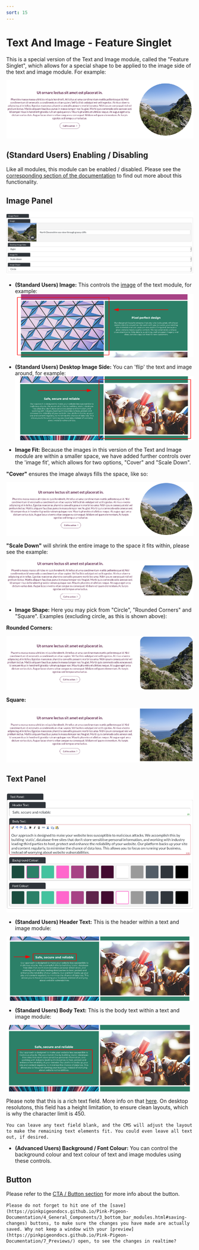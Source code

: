 ```yaml
---
sort: 15
---
```


# Text And Image - Feature Singlet

This is a special version of the Text and Image module, called the "Feature Singlet", which allows for a special shape to be applied to the image side of the text and image module. For example:

![Image of the text and image module, feature singlet](https://raw.githubusercontent.com/pinkpigeondocs/Pink-Pigeon-Documentation/master/docs/6_Modules/images/15_text_and_image_feature_singlet.png)

## (Standard Users) Enabling / Disabling

Like all modules, this module can be enabled / disabled. Please see the [corresponding section of the documentation][endis] to find out more about this functionality.

[endis]: https://pinkpigeondocs.github.io/Pink-Pigeon-Documentation/4_General_Components/4_enabling_disabling_modules.html

## Image Panel

![Image of the image panel of a text and image module](https://raw.githubusercontent.com/pinkpigeondocs/Pink-Pigeon-Documentation/master/docs/6_Modules/images/15_text_and_image_feature_singlet_image_panel.png)

- **(Standard Users) Image:** This controls the [image](https://pinkpigeondocs.github.io/Pink-Pigeon-Documentation/4_General_Components/2_image_picker.html) of the text module, for example: ![Image of the image panel of a text and image module](https://raw.githubusercontent.com/pinkpigeondocs/Pink-Pigeon-Documentation/master/docs/6_Modules/images/14_text_and_image_image_panel.png)

- **(Standard Users) Desktop Image Side:** You can 'flip' the text and image around, for example: ![Image of the image panel of a text and image module](https://raw.githubusercontent.com/pinkpigeondocs/Pink-Pigeon-Documentation/master/docs/6_Modules/images/14_text_and_image_image_on_right.png)

- **Image Fit:** Because the images in this version of the Text and Image module are within a smaller space, we have added further controls over the 'image fit', which allows for two options, "Cover" and "Scale Down".

**"Cover"** ensures the image always fills the space, like so:

![Image of the 'cover' image fit, for the text and image feature singlet module](https://raw.githubusercontent.com/pinkpigeondocs/Pink-Pigeon-Documentation/master/docs/6_Modules/images/15_text_and_image_feature_singlet_fit_cover.png)

**"Scale Down"** will shrink the entire image to the space it fits within, please see the example:

![Image of the 'scaledown' image fit, for the text and image feature singlet module](https://raw.githubusercontent.com/pinkpigeondocs/Pink-Pigeon-Documentation/master/docs/6_Modules/images/15_text_and_image_feature_singlet_fit_scaledown.png)

- **Image Shape:** Here you may pick from "Circle", "Rounded Corners" and "Square". Examples (excluding circle, as this is shown above):

**Rounded Corners:**

![Image of the 'Rounded Corners' image shape, for the text and image feature singlet module](https://raw.githubusercontent.com/pinkpigeondocs/Pink-Pigeon-Documentation/master/docs/6_Modules/images/15_text_and_image_feature_singlet_shape_rounded.png)

**Square:**

![Image of the 'Square' image shape, for the text and image feature singlet module](https://raw.githubusercontent.com/pinkpigeondocs/Pink-Pigeon-Documentation/master/docs/6_Modules/images/15_text_and_image_feature_singlet_shape_square.png)


## Text Panel

![Image of the text panel of a text and image module](https://raw.githubusercontent.com/pinkpigeondocs/Pink-Pigeon-Documentation/master/docs/6_Modules/images/14_text_and_image_text_panel.png)

- **(Standard Users) Header Text:** This is the header within a text and image module:

![Image of the text panel of a text and image module](https://raw.githubusercontent.com/pinkpigeondocs/Pink-Pigeon-Documentation/master/docs/6_Modules/images/14_text_and_image_text_panel_header.png)

- **(Standard Users) Body Text:** This is the body text within a text and image module:

![Image of the text panel of a text and image module](https://raw.githubusercontent.com/pinkpigeondocs/Pink-Pigeon-Documentation/master/docs/6_Modules/images/14_text_and_image_text_panel_body.png)

Please note that this is a rich text field. More info on that [here](https://pinkpigeondocs.github.io/Pink-Pigeon-Documentation/4_General_Components/6_rich_text_editing.html).
On desktop resolutons, this field has a height limitation, to ensure clean layouts, which is why the character limit is 450.


```tip
You can leave any text field blank, and the CMS will adjust the layout to make the remaining text elements fit. You could even leave all text out, if desired.
```

- **(Advanced Users) Background / Font Colour:** You can control the background colour and text colour of text and image modules using these controls.

## Button

Please refer to the [CTA / Button section](https://pinkpigeondocs.github.io/Pink-Pigeon-Documentation/4_General_Components/5_CTA_button.html) for more info about the button.

```tip
Please do not forget to hit one of the [save](https://pinkpigeondocs.github.io/Pink-Pigeon-Documentation/4_General_Components/3_bottom_bar_modules.html#saving-changes) buttons, to make sure the changes you have made are actually saved. Why not keep a window with your [preview](https://pinkpigeondocs.github.io/Pink-Pigeon-Documentation/7_Previews/) open, to see the changes in realtime?
```